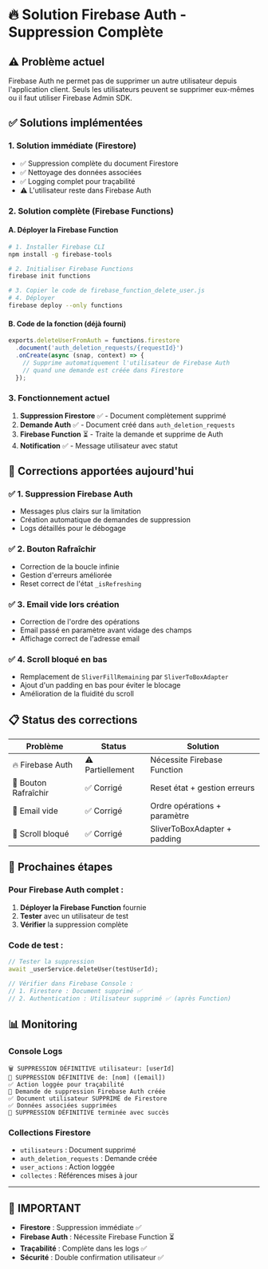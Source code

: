 # 🔥 Solution Firebase Auth - Suppression Complète

## ⚠️ Problème actuel
Firebase Auth ne permet pas de supprimer un autre utilisateur depuis l'application client. Seuls les utilisateurs peuvent se supprimer eux-mêmes ou il faut utiliser Firebase Admin SDK.

## ✅ Solutions implémentées

### 1. **Solution immédiate (Firestore)**
- ✅ Suppression complète du document Firestore
- ✅ Nettoyage des données associées
- ✅ Logging complet pour traçabilité
- ⚠️ L'utilisateur reste dans Firebase Auth

### 2. **Solution complète (Firebase Functions)**

#### A. Déployer la Firebase Function
```bash
# 1. Installer Firebase CLI
npm install -g firebase-tools

# 2. Initialiser Firebase Functions
firebase init functions

# 3. Copier le code de firebase_function_delete_user.js
# 4. Déployer
firebase deploy --only functions
```

#### B. Code de la fonction (déjà fourni)
```javascript
exports.deleteUserFromAuth = functions.firestore
  .document('auth_deletion_requests/{requestId}')
  .onCreate(async (snap, context) => {
    // Supprime automatiquement l'utilisateur de Firebase Auth
    // quand une demande est créée dans Firestore
  });
```

### 3. **Fonctionnement actuel**
1. **Suppression Firestore** ✅ - Document complètement supprimé
2. **Demande Auth** ✅ - Document créé dans `auth_deletion_requests`
3. **Firebase Function** ⏳ - Traite la demande et supprime de Auth
4. **Notification** ✅ - Message utilisateur avec statut

## 🚀 **Corrections apportées aujourd'hui**

### ✅ 1. **Suppression Firebase Auth**
- Messages plus clairs sur la limitation
- Création automatique de demandes de suppression
- Logs détaillés pour le débogage

### ✅ 2. **Bouton Rafraîchir**
- Correction de la boucle infinie
- Gestion d'erreurs améliorée  
- Reset correct de l'état `_isRefreshing`

### ✅ 3. **Email vide lors création**
- Correction de l'ordre des opérations
- Email passé en paramètre avant vidage des champs
- Affichage correct de l'adresse email

### ✅ 4. **Scroll bloqué en bas**
- Remplacement de `SliverFillRemaining` par `SliverToBoxAdapter`
- Ajout d'un padding en bas pour éviter le blocage
- Amélioration de la fluidité du scroll

## 📋 **Status des corrections**

| Problème | Status | Solution |
|----------|--------|----------|
| 🔥 Firebase Auth | ⚠️ Partiellement | Nécessite Firebase Function |
| 🔄 Bouton Rafraîchir | ✅ Corrigé | Reset état + gestion erreurs |
| 📧 Email vide | ✅ Corrigé | Ordre opérations + paramètre |
| 📜 Scroll bloqué | ✅ Corrigé | SliverToBoxAdapter + padding |

## 🎯 **Prochaines étapes**

### Pour Firebase Auth complet :
1. **Déployer la Firebase Function** fournie
2. **Tester** avec un utilisateur de test
3. **Vérifier** la suppression complète

### Code de test :
```dart
// Tester la suppression
await _userService.deleteUser(testUserId);

// Vérifier dans Firebase Console :
// 1. Firestore : Document supprimé ✅
// 2. Authentication : Utilisateur supprimé ✅ (après Function)
```

## 📊 **Monitoring**

### Console Logs
```
🗑️ SUPPRESSION DÉFINITIVE utilisateur: [userId]
👤 SUPPRESSION DÉFINITIVE de: [nom] ([email])
✅ Action loggée pour traçabilité
📝 Demande de suppression Firebase Auth créée
✅ Document utilisateur SUPPRIMÉ de Firestore
✅ Données associées supprimées
🎉 SUPPRESSION DÉFINITIVE terminée avec succès
```

### Collections Firestore
- `utilisateurs` : Document supprimé
- `auth_deletion_requests` : Demande créée
- `user_actions` : Action loggée
- `collectes` : Références mises à jour

---

## 🚨 **IMPORTANT**
- **Firestore** : Suppression immédiate ✅
- **Firebase Auth** : Nécessite Firebase Function ⏳
- **Traçabilité** : Complète dans les logs ✅
- **Sécurité** : Double confirmation utilisateur ✅

